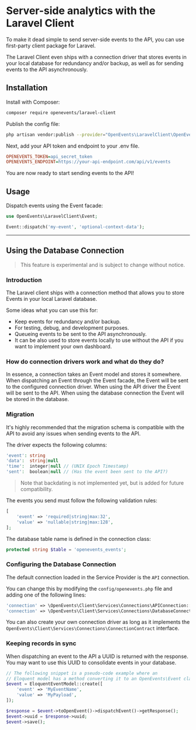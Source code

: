 # Server-side analytics with the Laravel Client

To make it dead simple to send server-side events to the API, you can use first-party client package for Laravel.

The Laravel Client even ships with a connection driver that stores events in your local database for redundancy and/or backup, as well as for sending events to the API asynchronously.

## Installation

Install with Composer:

```bash
composer require openevents/laravel-client
```

Publish the config file:
```bash
php artisan vendor:publish --provider="OpenEvents\LaravelClient\OpenEventsServiceProvider"
```

Next, add your API token and endpoint to your .env file.
```ini
OPENEVENTS_TOKEN=api_secret_token
OPENEVENTS_ENDPOINT=https://your-api-endpoint.com/api/v1/events
```

You are now ready to start sending events to the API!

## Usage

Dispatch events using the Event facade:

```php
use OpenEvents\LaravelClient\Event;

Event::dispatch('my-event', 'optional-context-data');
```

---

## Using the Database Connection

> This feature is experimental and is subject to change without notice.

### Introduction
The Laravel client ships with a connection method that allows you to store Events in your local Laravel database.

Some ideas what you can use this for:

 - Keep events for redundancy and/or backup.
 - For testing, debug, and development purposes.
 - Queueing events to be sent to the API asynchronously.
 - It can be also used to store events locally to use without
   the API if you want to implement your own dashboard.


### How do connection drivers work and what do they do?
In essence, a connection takes an Event model and stores it somewhere.
When dispatching an Event through the Event facade, the Event will be sent to
the configured connection driver. When using the API driver the Event will be sent
to the API. When using the database connection the Event will be stored in the database.



### Migration 
It's highly recommended that the migration schema is compatible with the API to avoid any issues when sending events to the API.

The driver expects the following columns:
```php
'event': string
'data':  string|null
'time':  integer|null // (UNIX Epoch Timestamp)
'sent':  boolean|null // (Has the event been sent to the API?)
```
> Note that backdating is not implemented yet, but is added for future compatibility.


The events you send must follow the following validation rules:

```php
[
	'event' => 'required|string|max:32',
	'value' => 'nullable|string|max:128',
];
```

The database table name is defined in the connection class:
```php
protected string $table = 'openevents_events';
``` 

### Configuring the Database Connection

The default connection loaded in the Service Provider is the `API` connection.

You can change this by modifying the `config/openevents.php` file and adding one of the following lines: 
```php
'connection' => \OpenEvents\Client\Services\Connections\APIConnection::class,
'connection' => \OpenEvents\Client\Services\Connections\DatabaseConnection::class,
```

You can also create your own connection driver as long as it implements the
`OpenEvents\Client\Services\Connections\ConnectionContract` interface.


### Keeping records in sync
When dispatching an event to the API a UUID is returned with the response.
You may want to use this UUID to consolidate events in your database.

```php
// The following snippet is a pseudo-code example where an 
// Eloquent model has a method converting it to an OpenEvents\Event class.
$event = EloquentEventModel::create([
	'event' => 'MyEventName',
	'value' => 'MyPayload',
]);

$response = $event->toOpenEvent()->dispatchEvent()->getResponse();
$event->uuid = $response->uuid;
$event->save();
```
